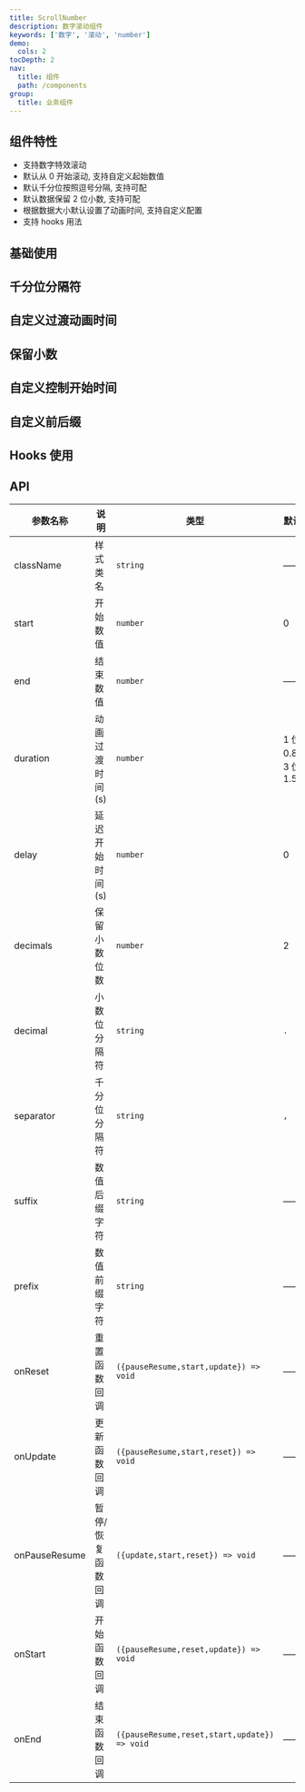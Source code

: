 ```yaml
---
title: ScrollNumber
description: 数字滚动组件
keywords: ['数字', '滚动', 'number']
demo:
  cols: 2
tocDepth: 2
nav:
  title: 组件
  path: /components
group:
  title: 业务组件
---
```


## 组件特性

- 支持数字特效滚动
- 默认从 0 开始滚动, 支持自定义起始数值
- 默认千分位按照逗号分隔, 支持可配
- 默认数据保留 2 位小数, 支持可配
- 根据数据大小默认设置了动画时间, 支持自定义配置
- 支持 hooks 用法

## 基础使用

<code src="./demos/basicDemo.tsx" ></code>

## 千分位分隔符

<code src="./demos/separatorDemo.tsx" title="千分位分隔符"></code>

## 自定义过渡动画时间

<code src="./demos/durationDemo.tsx" title="自定义过渡动画时间"></code>

## 保留小数

<code src="./demos/noDecimalsDemo.tsx" title="不保留小数"></code>
<code src="./demos/decimalDemo.tsx" title="小数分隔符"></code>

## 自定义控制开始时间

<code src="./demos/delayStartDemo.tsx" title="延迟开始"></code>
<code src="./demos/manuallyStartDemo.tsx" title="手动开始"></code>

## 自定义前后缀

<code src="./demos/prefixDemo.tsx" title="自定义前缀"></code>
<code src="./demos/suffixDemo.tsx" title="自定义后缀"></code>

## Hooks 使用

<code src="./demos/hooksSimpleDemo.tsx" title="Hooks简单示例"></code>
<code src="./demos/hooksDemo.tsx" title="Hooks完整示例"></code>

## API

| 参数名称      | 说明              | 类型                                         | 默认值                   |
| ------------- | ----------------- | -------------------------------------------- | ------------------------ |
| className     | 样式类名          | `string`                                     | ——                       |
| start         | 开始数值          | `number`                                     | 0                        |
| end           | 结束数值          | `number`                                     | ——                       |
| duration      | 动画过渡时间(s)   | `number`                                     | 1 位数 0.8s；3 位数 1.5s |
| delay         | 延迟开始时间(s)   | `number`                                     | 0                        |
| decimals      | 保留小数位数      | `number`                                     | 2                        |
| decimal       | 小数位分隔符      | `string`                                     | `.`                      |
| separator     | 千分位分隔符      | `string`                                     | `,`                      |
| suffix        | 数值后缀字符      | `string`                                     | ——                       |
| prefix        | 数值前缀字符      | `string`                                     | ——                       |
| onReset       | 重置函数回调      | `({pauseResume,start,update}) => void`       | ——                       |
| onUpdate      | 更新函数回调      | `({pauseResume,start,reset}) => void`        | ——                       |
| onPauseResume | 暂停/恢复函数回调 | `({update,start,reset}) => void`             | ——                       |
| onStart       | 开始函数回调      | `({pauseResume,reset,update}) => void`       | ——                       |
| onEnd         | 结束函数回调      | `({pauseResume,reset,start,update}) => void` | ——                       |
